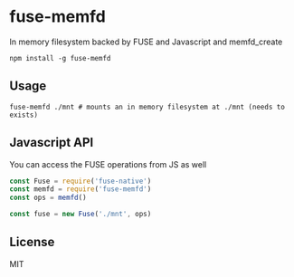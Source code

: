 # fuse-memfd

In memory filesystem backed by FUSE and Javascript and memfd_create

```
npm install -g fuse-memfd
```

## Usage

```
fuse-memfd ./mnt # mounts an in memory filesystem at ./mnt (needs to exists)
```

## Javascript API

You can access the FUSE operations from JS as well

```js
const Fuse = require('fuse-native')
const memfd = require('fuse-memfd')
const ops = memfd()

const fuse = new Fuse('./mnt', ops)
```

## License

MIT
